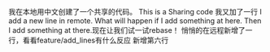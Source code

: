 我在本地用中文创建了一个共享的代码。
This is a Sharing code
我又加了一行
I add a new line in remote. What will happen if I add something at here.
Then I add something at there.现在让我们试一试rebase！
悄悄的在远程新增了一行，看看feature/add_lines有什么反应
新增第六行
